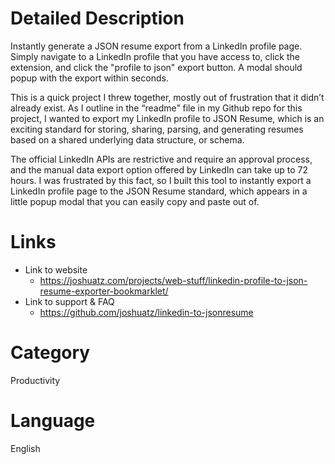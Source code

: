 # Detailed Description
Instantly generate a JSON resume export from a LinkedIn profile page. Simply navigate to a LinkedIn profile that you have access to, click the extension, and click the "profile to json" export button. A modal should popup with the export within seconds.

This is a quick project I threw together, mostly out of frustration that it didn’t already exist. As I outline in the “readme” file in my Github repo for this project, I wanted to export my LinkedIn profile to JSON Resume, which is an exciting standard for storing, sharing, parsing, and generating resumes based on a shared underlying data structure, or schema.

The official LinkedIn APIs are restrictive and require an approval process, and the manual data export option offered by LinkedIn can take up to 72 hours. I was frustrated by this fact, so I built this tool to instantly export a LinkedIn profile page to the JSON Resume standard, which appears in a little popup modal that you can easily copy and paste out of.

# Links
 - Link to website
     - https://joshuatz.com/projects/web-stuff/linkedin-profile-to-json-resume-exporter-bookmarklet/
 - Link to support & FAQ
     - https://github.com/joshuatz/linkedin-to-jsonresume

# Category
Productivity

# Language
English